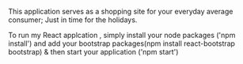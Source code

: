 This application serves as a shopping site for your everyday average consumer; Just in time for the holidays.

To run my React applcation , simply install your node packages ('npm install') and add your bootstrap packages(npm install react-bootstrap bootstrap)  & then start your application ('npm start')
